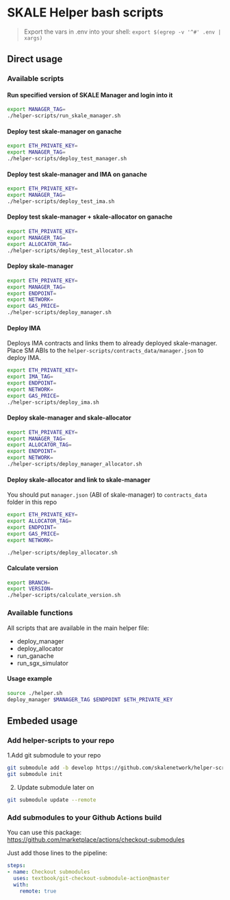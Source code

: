 # SKALE Helper bash scripts

> Export the vars in .env into your shell: `export $(egrep -v '^#' .env | xargs)`

## Direct usage

### Available scripts

#### Run specified version of SKALE Manager and login into it

```bash
export MANAGER_TAG=
./helper-scripts/run_skale_manager.sh
```

#### Deploy test skale-manager on ganache

```bash
export ETH_PRIVATE_KEY=
export MANAGER_TAG=
./helper-scripts/deploy_test_manager.sh
```

#### Deploy test skale-manager and IMA on ganache

```bash
export ETH_PRIVATE_KEY=
export MANAGER_TAG=
./helper-scripts/deploy_test_ima.sh
```

#### Deploy test skale-manager + skale-allocator on ganache

```bash
export ETH_PRIVATE_KEY=
export MANAGER_TAG=
export ALLOCATOR_TAG=
./helper-scripts/deploy_test_allocator.sh
```

#### Deploy skale-manager

```bash
export ETH_PRIVATE_KEY=
export MANAGER_TAG=
export ENDPOINT=
export NETWORK=
export GAS_PRICE=
./helper-scripts/deploy_manager.sh
```

#### Deploy IMA

Deploys IMA contracts and links them to already deployed skale-manager. Place SM ABIs to the `helper-scripts/contracts_data/manager.json` to deploy IMA.

```bash
export ETH_PRIVATE_KEY=
export IMA_TAG=
export ENDPOINT=
export NETWORK=
export GAS_PRICE=
./helper-scripts/deploy_ima.sh
```

#### Deploy skale-manager and skale-allocator

```bash
export ETH_PRIVATE_KEY=
export MANAGER_TAG=
export ALLOCATOR_TAG=
export ENDPOINT=
export NETWORK=
./helper-scripts/deploy_manager_allocator.sh
```

#### Deploy skale-allocator and link to skale-manager

You should put `manager.json` (ABI of skale-manager) to `contracts_data` folder in this repo

```bash
export ETH_PRIVATE_KEY=
export ALLOCATOR_TAG=
export ENDPOINT=
export GAS_PRICE=
export NETWORK=

./helper-scripts/deploy_allocator.sh
```

#### Calculate version

```bash
export BRANCH=
export VERSION=
./helper-scripts/calculate_version.sh
```

### Available functions

All scripts that are available in the main helper file:

- deploy_manager
- deploy_allocator
- run_ganache
- run_sgx_simulator

#### Usage example

```bash
source ./helper.sh
deploy_manager $MANAGER_TAG $ENDPOINT $ETH_PRIVATE_KEY
```

## Embeded usage

### Add helper-scripts to your repo

1.Add git submodule to your repo

```bash
git submodule add -b develop https://github.com/skalenetwork/helper-scripts.git
git submodule init
```

2. Update submodule later on

```bash
git submodule update --remote
```


### Add submodules to your Github Actions build

You can use this package: https://github.com/marketplace/actions/checkout-submodules

Just add those lines to the pipeline:

```yml
steps:
- name: Checkout submodules
  uses: textbook/git-checkout-submodule-action@master
  with:
    remote: true
```